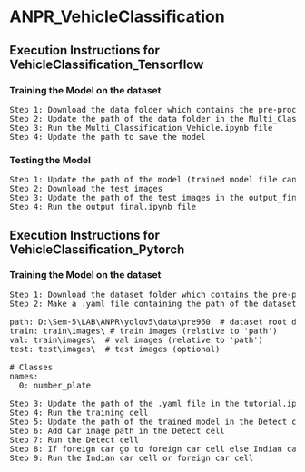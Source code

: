 # ANPR_VehicleClassification

## Execution Instructions for VehicleClassification_Tensorflow
### Training the Model on the dataset
<pre>
Step 1: Download the data folder which contains the pre-processed dataset 
Step 2: Update the path of the data folder in the Multi_Classification_Vehicle.ipynb file
Step 3: Run the Multi_Classification_Vehicle.ipynb file 
Step 4: Update the path to save the model 
</pre>

### Testing the Model 
<pre>
Step 1: Update the path of the model (trained model file can be used model_saved_4_15.h5) in the output_final.ipynb file 
Step 2: Download the test images 
Step 3: Update the path of the test images in the output_final.ipynb file
Step 4: Run the output_final.ipynb file
</pre>


## Execution Instructions for VehicleClassification_Pytorch

### Training the Model on the dataset
<pre>
Step 1: Download the dataset folder which contains the pre-processed dataset and run the first cell in tutorial.ipynb to git clone the yolov5 environment
Step 2: Make a .yaml file containing the path of the dataset folder and put the yaml file in the data folder for example

path: D:\Sem-5\LAB\ANPR\yolov5\data\pre960  # dataset root dir 
train: train\images\ # train images (relative to 'path') 
val: train\images\  # val images (relative to 'path') 
test: test\images\  # test images (optional)

# Classes
names:
  0: number_plate

Step 3: Update the path of the .yaml file in the tutorial.ipynb in the training cell
Step 4: Run the training cell
Step 5: Update the path of the trained model in the Detect cell the path to the weights will be printed out by the training cell
Step 6: Add Car image path in the Detect cell
Step 7: Run the Detect cell
Step 8: If foreign car go to foreign car cell else Indian car cell update the exp# number as shown in the output of the Detect cell
Step 9: Run the Indian car cell or foreign car cell
</pre> 
